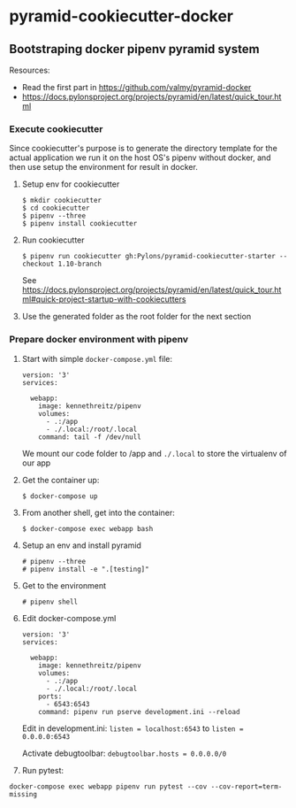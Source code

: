 pyramid-cookiecutter-docker
===========================

## Bootstraping docker pipenv pyramid system

Resources:
- Read the first part in https://github.com/valmy/pyramid-docker
- https://docs.pylonsproject.org/projects/pyramid/en/latest/quick_tour.html

### Execute cookiecutter

Since cookiecutter's purpose is to generate the directory template for the actual application
we run it on the host OS's pipenv without docker, and then use setup the environment for result
in docker.

1. Setup env for cookiecutter

   ```
   $ mkdir cookiecutter
   $ cd cookiecutter
   $ pipenv --three
   $ pipenv install cookiecutter
   ```
2. Run cookiecutter

   ```
   $ pipenv run cookiecutter gh:Pylons/pyramid-cookiecutter-starter --checkout 1.10-branch
   ```
   See https://docs.pylonsproject.org/projects/pyramid/en/latest/quick_tour.html#quick-project-startup-with-cookiecutters

3. Use the generated folder as the root folder for the next section


### Prepare docker environment with pipenv

1. Start with simple `docker-compose.yml` file:
   ```
   version: '3'
   services:

     webapp:
       image: kennethreitz/pipenv
       volumes:
         - .:/app
         - ./.local:/root/.local
       command: tail -f /dev/null
   ```
   We mount our code folder to /app and `./.local` to store the virtualenv of our app


2. Get the container up:

   ```
   $ docker-compose up
   ```

3. From another shell, get into the container:

   ```
   $ docker-compose exec webapp bash
   ```

4. Setup an env and install pyramid

   ```
   # pipenv --three
   # pipenv install -e ".[testing]"
   ```

5. Get to the environment

   ```
   # pipenv shell
   ```

6. Edit docker-compose.yml

   ```
   version: '3'
   services:

     webapp:
       image: kennethreitz/pipenv
       volumes:
         - .:/app
         - ./.local:/root/.local
       ports:
         - 6543:6543
       command: pipenv run pserve development.ini --reload
   ```

    Edit in development.ini:
    `listen = localhost:6543` to `listen = 0.0.0.0:6543`

    Activate debugtoolbar:
    `debugtoolbar.hosts = 0.0.0.0/0`


7. Run pytest:
```
docker-compose exec webapp pipenv run pytest --cov --cov-report=term-missing
```

